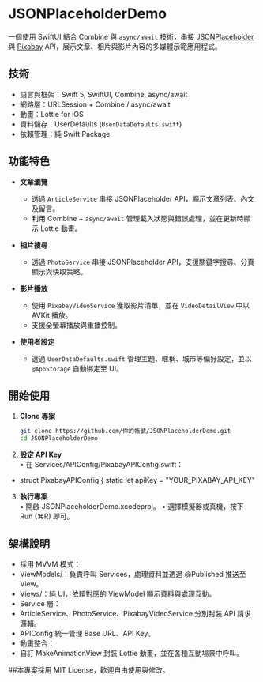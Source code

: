 # JSONPlaceholderDemo
一個使用 SwiftUI 結合 Combine 與 `async/await` 技術，串接 [JSONPlaceholder](https://jsonplaceholder.typicode.com/) 與 [Pixabay](https://pixabay.com/) API，展示文章、相片與影片內容的多媒體示範應用程式。

## 技術
- 語言與框架：Swift 5, SwiftUI, Combine, async/await  
- 網路層：URLSession + Combine / async/await  
- 動畫：Lottie for iOS  
- 資料儲存：UserDefaults (`UserDataDefaults.swift`)  
- 依賴管理：純 Swift Package 

## 功能特色
- **文章瀏覽**  
  - 透過 `ArticleService` 串接 JSONPlaceholder API，顯示文章列表、內文及留言。  
  - 利用 Combine + `async/await` 管理載入狀態與錯誤處理，並在更新時顯示 Lottie 動畫。  

- **相片搜尋**  
  - 透過 `PhotoService` 串接 JSONPlaceholder API，支援關鍵字搜尋、分頁顯示與快取策略。   

- **影片播放**  
  - 使用 `PixabayVideoService` 獲取影片清單，並在 `VideoDetailView` 中以 AVKit 播放。  
  - 支援全螢幕播放與重播控制。  

- **使用者設定**  
  - 透過 `UserDataDefaults.swift` 管理主題、暱稱、城市等偏好設定，並以 `@AppStorage` 自動綁定至 UI。  

## 開始使用
1. **Clone 專案**  
   ```bash
   git clone https://github.com/你的帳號/JSONPlaceholderDemo.git
   cd JSONPlaceholderDemo
2.	**設定 API Key**  
	•	在 Services/APIConfig/PixabayAPIConfig.swift：
  - struct PixabayAPIConfig {
    static let apiKey = "YOUR_PIXABAY_API_KEY"
3.	**執行專案**  
	•	開啟 JSONPlaceholderDemo.xcodeproj。
	•	選擇模擬器或真機，按下 Run (⌘R) 即可。

## 架構說明
- 採用 MVVM 模式：
- ViewModels/：負責呼叫 Services，處理資料並透過 @Published 推送至 View。
- Views/：純 UI，依賴對應的 ViewModel 顯示資料與處理互動。
- Service 層：
- ArticleService、PhotoService、PixabayVideoService 分別封裝 API 請求邏輯。
- APIConfig 統一管理 Base URL、API Key。
- 動畫整合：
- 自訂 MakeAnimationView 封裝 Lottie 動畫，並在各種互動場景中呼叫。

##本專案採用 MIT License，歡迎自由使用與修改。
